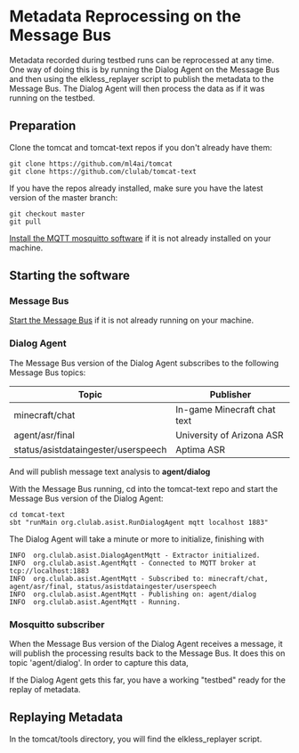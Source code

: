 
# Metadata Reprocessing on the Message Bus 

Metadata recorded during testbed runs can be reprocessed at any time.  One way of doing this is by running the Dialog Agent on the Message Bus and then using the elkless_replayer script to publish the metadata to the Message Bus.   The Dialog Agent will then process the data as if it was running on the testbed.

## Preparation

Clone the tomcat and tomcat-text repos if you don't already have them:

```
git clone https://github.com/ml4ai/tomcat
git clone https://github.com/clulab/tomcat-text
```

If you have the repos already installed, make sure you have the latest version of the master branch:

```
git checkout master
git pull
```

[Install the MQTT mosquitto software](Using_the_Message_Bus.md#installation) if it is not already installed on your machine.


## Starting the software


### Message Bus
[Start the Message Bus](Using_the_Message_Bus.md#running-the-message-bus) if it is not already running on your machine.


### Dialog Agent

The Message Bus version of the Dialog Agent subscribes to the following Message Bus topics:

Topic | Publisher
--- | ---
minecraft/chat | In-game Minecraft chat text
agent/asr/final | University of Arizona ASR 
status/asistdataingester/userspeech | Aptima ASR

And will publish message text analysis to **agent/dialog**


With the Message Bus running, cd into the tomcat-text repo and start the Message Bus version of the Dialog Agent:

```
cd tomcat-text
sbt "runMain org.clulab.asist.RunDialogAgent mqtt localhost 1883"
```

The Dialog Agent will take a minute or more to initialize, finishing with  
```
INFO  org.clulab.asist.DialogAgentMqtt - Extractor initialized.
INFO  org.clulab.asist.AgentMqtt - Connected to MQTT broker at tcp://localhost:1883
INFO  org.clulab.asist.AgentMqtt - Subscribed to: minecraft/chat, agent/asr/final, status/asistdataingester/userspeech
INFO  org.clulab.asist.AgentMqtt - Publishing on: agent/dialog
INFO  org.clulab.asist.AgentMqtt - Running.
```


### Mosquitto subscriber

When the Message Bus version of the Dialog Agent receives a message, it will publish the processing results back to the Message Bus.   It does this on topic 'agent/dialog'.  In order to capture this data, 



If the Dialog Agent gets this far, you have a working "testbed" ready for the replay of metadata.

## Replaying Metadata




In the tomcat/tools directory, you will find the elkless_replayer script.


